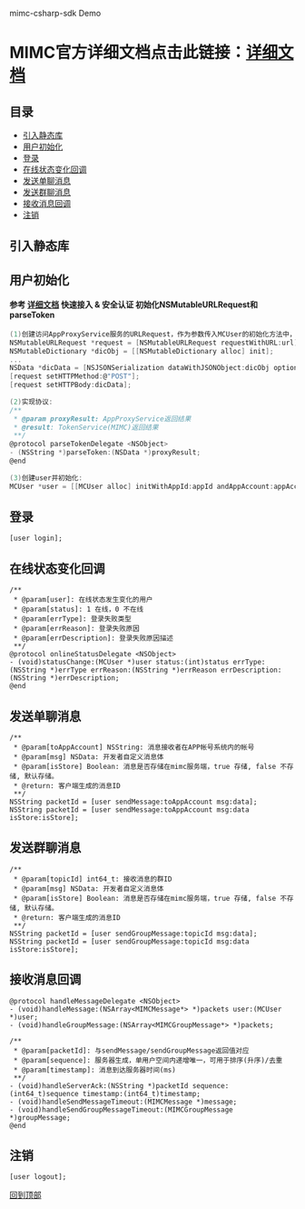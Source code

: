 ﻿mimc-csharp-sdk
Demo
# MIMC官方详细文档点击此链接：[详细文档](https://github.com/Xiaomi-mimc/operation-manual)


## 目录
* [引入静态库](#引入静态库)
* [用户初始化](#用户初始化)
* [登录](#登录)
* [在线状态变化回调](#在线状态变化回调)
* [发送单聊消息](#发送单聊消息)
* [发送群聊消息](#发送群聊消息)
* [接收消息回调](#接收消息回调)
* [注销](#注销)

## 引入静态库

## 用户初始化
#### 参考 [详细文档](https://github.com/Xiaomi-mimc/operation-manual) 快速接入 & 安全认证 初始化NSMutableURLRequest和parseToken

``` C#
(1)创建访问AppProxyService服务的URLRequest，作为参数传入MCUser的初始化方法中，见(3):
NSMutableURLRequest *request = [NSMutableURLRequest requestWithURL:url];
NSMutableDictionary *dicObj = [[NSMutableDictionary alloc] init];
...
NSData *dicData = [NSJSONSerialization dataWithJSONObject:dicObj options:NSJSONWritingPrettyPrinted error:nil];
[request setHTTPMethod:@"POST"];
[request setHTTPBody:dicData];
    
(2)实现协议:
/**
 * @param proxyResult: AppProxyService返回结果
 * @result: TokenService(MIMC)返回结果
 **/
@protocol parseTokenDelegate <NSObject>
- (NSString *)parseToken:(NSData *)proxyResult;
@end
    
(3)创建user并初始化:
MCUser *user = [[MCUser alloc] initWithAppId:appId andAppAccount:appAccount andRequest:request];
```

## 登录

```
[user login];
```

## 在线状态变化回调

```
/**
 * @param[user]: 在线状态发生变化的用户
 * @param[status]: 1 在线，0 不在线
 * @param[errType]: 登录失败类型
 * @param[errReason]: 登录失败原因
 * @param[errDescription]: 登录失败原因描述
 **/
@protocol onlineStatusDelegate <NSObject>
- (void)statusChange:(MCUser *)user status:(int)status errType:(NSString *)errType errReason:(NSString *)errReason errDescription:(NSString *)errDescription;
@end
```

## 发送单聊消息

``` 
/**
 * @param[toAppAccount] NSString: 消息接收者在APP帐号系统内的帐号
 * @param[msg] NSData: 开发者自定义消息体
 * @param[isStore] Boolean: 消息是否存储在mimc服务端，true 存储, false 不存储, 默认存储。
 * @return: 客户端生成的消息ID
 **/
NSString packetId = [user sendMessage:toAppAccount msg:data]; 
NSString packetId = [user sendMessage:toAppAccount msg:data isStore:isStore]; 
```

## 发送群聊消息

```
/**
 * @param[topicId] int64_t: 接收消息的群ID
 * @param[msg] NSData: 开发者自定义消息体
 * @param[isStore] Boolean: 消息是否存储在mimc服务端，true 存储, false 不存储, 默认存储。
 * @return: 客户端生成的消息ID
 **/
NSString packetId = [user sendGroupMessage:topicId msg:data];
NSString packetId = [user sendGroupMessage:topicId msg:data isStore:isStore]; 
```

## 接收消息回调

```
@protocol handleMessageDelegate <NSObject>
- (void)handleMessage:(NSArray<MIMCMessage*> *)packets user:(MCUser *)user;
- (void)handleGroupMessage:(NSArray<MIMCGroupMessage*> *)packets;

/**
 * @param[packetId]: 与sendMessage/sendGroupMessage返回值对应
 * @param[sequence]: 服务器生成，单用户空间内递增唯一，可用于排序(升序)/去重
 * @param[timestamp]: 消息到达服务器时间(ms)
 **/
- (void)handleServerAck:(NSString *)packetId sequence:(int64_t)sequence timestamp:(int64_t)timestamp;
- (void)handleSendMessageTimeout:(MIMCMessage *)message;
- (void)handleSendGroupMessageTimeout:(MIMCGroupMessage *)groupMessage;
@end
```

## 注销

```
[user logout];
```

[回到顶部](#readme)






